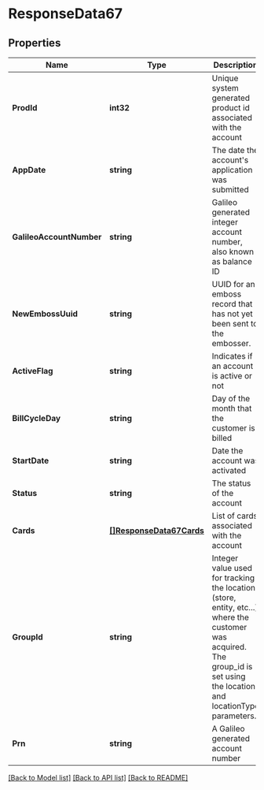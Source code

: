 # ResponseData67

## Properties
Name | Type | Description | Notes
------------ | ------------- | ------------- | -------------
**ProdId** | **int32** | Unique system generated product id associated with the account | [default to null]
**AppDate** | **string** | The date the account&#x27;s application was submitted | [default to null]
**GalileoAccountNumber** | **string** | Galileo generated integer account number, also known as balance ID | [default to null]
**NewEmbossUuid** | **string** | UUID for an emboss record that has not yet been sent to the embosser. | [optional] [default to null]
**ActiveFlag** | **string** | Indicates if an account is active or not | [default to null]
**BillCycleDay** | **string** | Day of the month that the customer is billed | [optional] [default to null]
**StartDate** | **string** | Date the account was activated | [optional] [default to null]
**Status** | **string** | The status of the account | [default to null]
**Cards** | [**[]ResponseData67Cards**](ResponseData67_cards.md) | List of cards associated with the account | [default to null]
**GroupId** | **string** | Integer value used for tracking the location (store, entity, etc...) where the customer was acquired. The group_id is set using the location and locationType parameters. | [default to null]
**Prn** | **string** | A Galileo generated account number | [default to null]

[[Back to Model list]](../README.md#documentation-for-models) [[Back to API list]](../README.md#documentation-for-api-endpoints) [[Back to README]](../README.md)

